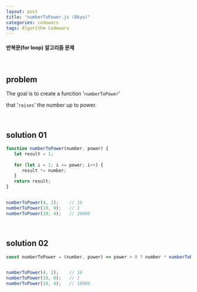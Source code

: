 ```yaml
---
layout: post
title: "numberToPower.js (8kyu)"
categories: codewars
tags: Algorithm Codewars
---
```


#### 반복문(for loop) 알고리즘 문제

<br>

## problem

The goal is to create a function '`numberToPower`'

that '`raises`' the number up to power.

<br>

## solution 01

```javascript
function numberToPower(number, power) {
   let result = 1;
   
   for (let i = 1; i <= power; i++) {
      result *= number;
   }
   return result;
}


numberToPower(4, 2);	// 16
numberToPower(10, 0);	// 1
numberToPower(10, 4);	// 10000
```

<br>

## solution 02

```javascript
const numberToPower = (number, power) => power > 0 ? number * numberToPower(number, power - 1) : 1;


numberToPower(4, 2);	// 16
numberToPower(10, 0);	// 1
numberToPower(10, 4);	// 10000
```

